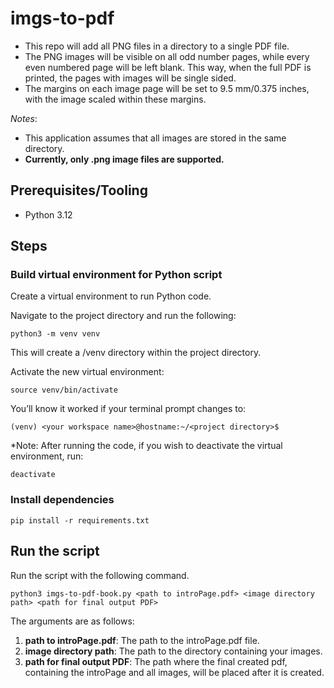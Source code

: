 # imgs-to-pdf

- This repo will add all PNG files in a directory to a single PDF file.
- The PNG images will be visible on all odd number pages, while every even numbered page will be left blank.
This way, when the full PDF is printed, the pages with images will be single sided.
- The margins on each image page will be set to 9.5 mm/0.375 inches, with the image scaled within these margins.

*Notes*:

- This application assumes that all images are stored in the same directory.
- **Currently, only .png image files are supported.**

## Prerequisites/Tooling

- Python 3.12

## Steps

### Build virtual environment for Python script

Create a virtual environment to run Python code.

Navigate to the project directory and run the following:

```
python3 -m venv venv
```

This will create a /venv directory within the project directory.

Activate the new virtual environment:

```
source venv/bin/activate
```

You’ll know it worked if your terminal prompt changes to:

```
(venv) <your workspace name>@hostname:~/<project directory>$
```

*Note: After running the code, if you wish to deactivate the virtual environment, run:

```
deactivate
```

### Install dependencies

```
pip install -r requirements.txt
```

## Run the script

Run the script with the following command.

```
python3 imgs-to-pdf-book.py <path to introPage.pdf> <image directory path> <path for final output PDF>
```

The arguments are as follows:

1. **path to introPage.pdf**: The path to the introPage.pdf file.
2. **image directory path**: The path to the directory containing your images.
3. **path for final output PDF**: The path where the final created pdf, containing the introPage and all images, will be placed after it is created.